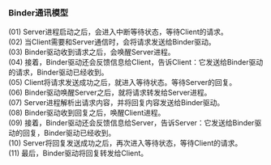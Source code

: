 ### Binder通讯模型  
(01) Server进程启动之后，会进入中断等待状态，等待Client的请求。  
(02) 当Client需要和Server通信时，会将请求发送给Binder驱动。  
(03) Binder驱动收到请求之后，会唤醒Server进程。  
(04) 接着，Binder驱动还会反馈信息给Client，告诉Client：它发送给Binder驱动的请求，Binder驱动已经收到。  
(05) Client将请求发送成功之后，就进入等待状态。等待Server的回复。   
(06) Binder驱动唤醒Server之后，就将请求转发给Server进程。  
(07) Server进程解析出请求内容，并将回复内容发送给Binder驱动。  
(08) Binder驱动收到回复之后，唤醒Client进程。  
(09) 接着，Binder驱动还会反馈信息给Server，告诉Server：它发送给Binder驱动的回复，Binder驱动已经收到。  
(10) Server将回复发送成功之后，再次进入等待状态，等待Client的请求。  
(11) 最后，Binder驱动将回复转发给Client。  
